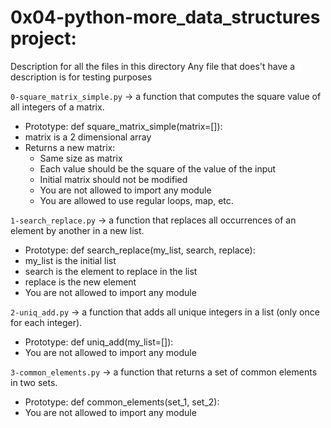 # 0x04-python-more_data_structures project:


Description for all the files in this directory
Any file that does't have a description is for testing purposes


`0-square_matrix_simple.py` -> a function that computes the square value of all integers of a matrix.
- Prototype: def square_matrix_simple(matrix=[]):
- matrix is a 2 dimensional array
- Returns a new matrix:
	- Same size as matrix
	- Each value should be the square of the value of the input
	- Initial matrix should not be modified
	- You are not allowed to import any module
	- You are allowed to use regular loops, map, etc.


`1-search_replace.py` -> a function that replaces all occurrences of an element by another in a new list.
- Prototype: def search_replace(my_list, search, replace):
- my_list is the initial list
- search is the element to replace in the list
- replace is the new element
- You are not allowed to import any module


`2-uniq_add.py` -> a function that adds all unique integers in a list (only once for each integer).
- Prototype: def uniq_add(my_list=[]):
- You are not allowed to import any module


`3-common_elements.py` -> a function that returns a set of common elements in two sets.
- Prototype: def common_elements(set_1, set_2):
- You are not allowed to import any module


